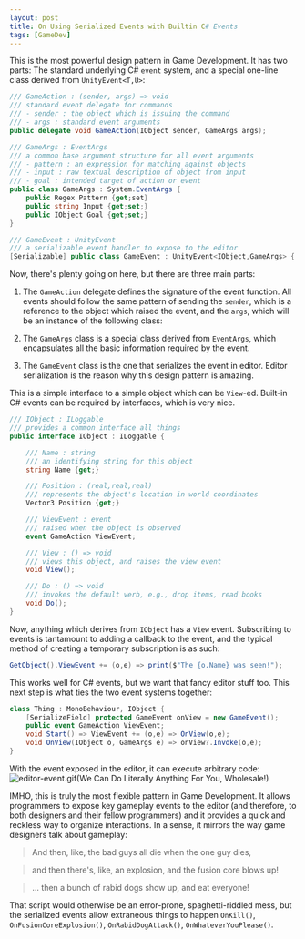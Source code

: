 ```yaml
---
layout: post
title: On Using Serialized Events with Builtin C# Events
tags: [GameDev]
---
```


This is the most powerful design pattern in Game Development.
It has two parts: The standard underlying C# `event` system,
and a special one-line class derived from `UnityEvent<T,U>`:

~~~csharp
/// GameAction : (sender, args) => void
/// standard event delegate for commands
/// - sender : the object which is issuing the command
/// - args : standard event arguments
public delegate void GameAction(IObject sender, GameArgs args);

/// GameArgs : EventArgs
/// a common base argument structure for all event arguments
/// - pattern : an expression for matching against objects
/// - input : raw textual description of object from input
/// - goal : intended target of action or event
public class GameArgs : System.EventArgs {
    public Regex Pattern {get;set}
    public string Input {get;set;}
    public IObject Goal {get;set;}
}

/// GameEvent : UnityEvent
/// a serializable event handler to expose to the editor
[Serializable] public class GameEvent : UnityEvent<IObject,GameArgs> { }
~~~

Now, there's plenty going on here, but there are three main parts:

1.  The `GameAction` delegate defines the signature of the event function.
    All events should follow the same pattern of sending the `sender`,
    which is a reference to the object which raised the event,
    and the `args`, which will be an instance of the following class:

2.  The `GameArgs` class is a special class derived from `EventArgs`,
    which encapsulates all the basic information required by the event.

3.  The `GameEvent` class is the one that serializes the event in editor.
    Editor serialization is the reason why this design pattern is amazing.

This is a simple interface to a simple object which can be `View`-ed.
Built-in C# events can be required by interfaces, which is very nice.

~~~csharp
/// IObject : ILoggable
/// provides a common interface all things
public interface IObject : ILoggable {

    /// Name : string
    /// an identifying string for this object
    string Name {get;}

    /// Position : (real,real,real)
    /// represents the object's location in world coordinates
    Vector3 Position {get;}

    /// ViewEvent : event
    /// raised when the object is observed
    event GameAction ViewEvent;

    /// View : () => void
    /// views this object, and raises the view event
    void View();

    /// Do : () => void
    /// invokes the default verb, e.g., drop items, read books
    void Do();
}
~~~

Now, anything which derives from `IObject` has a `View` event.
Subscribing to events is tantamount to adding a callback to the event,
and the typical method of creating a temporary subscription is as such:

~~~csharp
GetObject().ViewEvent += (o,e) => print($"The {o.Name} was seen!");
~~~

This works well for C# events, but we want that fancy editor stuff too.
This next step is what ties the two event systems together:

~~~csharp
class Thing : MonoBehaviour, IObject {
    [SerializeField] protected GameEvent onView = new GameEvent();
    public event GameAction ViewEvent;
    void Start() => ViewEvent += (o,e) => OnView(o,e);
    void OnView(IObject o, GameArgs e) => onView?.Invoke(o,e);
}
~~~

With the event exposed in the editor, it can execute arbitrary code:
![editor-event.gif][](We Can Do Literally Anything For You, Wholesale!)

IMHO, this is truly the most flexible pattern in Game Development.
It allows programmers to expose key gameplay events to the editor
(and therefore, to both designers and their fellow programmers)
and it provides a quick and reckless way to organize interactions.
In a sense, it mirrors the way game designers talk about gameplay:

> And then, like, the bad guys all die when the one guy dies,

> and then there's, like, an explosion, and the fusion core blows up!

> ... then a bunch of rabid dogs show up, and eat everyone!


That script would otherwise be an error-prone, spaghetti-riddled mess,
but the serialized events allow extraneous things to happen `OnKill()`,
`OnFusionCoreExplosion()`, `OnRabidDogAttack()`, `OnWhateverYouPlease()`.

[editor-event.gif]: <https://cmu.box.com/shared/static/gyhxd3yb933klmkdt46lekwp201v7cwl.gif>
